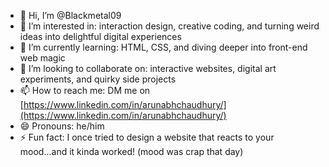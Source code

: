 - 👋 Hi, I’m @Blackmetal09
- 👀 I’m interested in: interaction design, creative coding, and turning weird ideas into delightful digital experiences
- 🌱 I’m currently learning: HTML, CSS, and diving deeper into front-end web magic
- 💞️ I’m looking to collaborate on: interactive websites, digital art experiments, and quirky side projects
- 📫 How to reach me: DM me on [https://www.linkedin.com/in/arunabhchaudhury/](https://www.linkedin.com/in/arunabhchaudhury/)
- 😄 Pronouns: he/him
- ⚡ Fun fact: I once tried to design a website that reacts to your mood...and it kinda worked! (mood was crap that day)

<!---
Blackmetal09/Blackmetal09 is a ✨ special ✨ repository because its `README.md` (this file) appears on your GitHub profile.
You can click the Preview link to take a look at your changes.
--->
